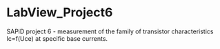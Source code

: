 # LabView_Project6
SAPiD project 6 - measurement of the family of transistor characteristics Ic=f(Uce) at specific base currents.
